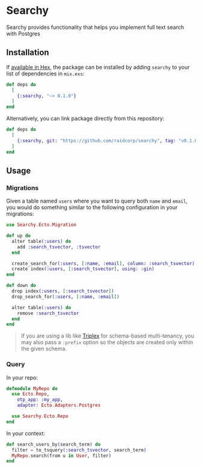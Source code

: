 # Searchy

Searchy provides functionality that helps you implement full text search with Postgres

## Installation

If [available in Hex](https://hex.pm/docs/publish), the package can be installed
by adding `searchy` to your list of dependencies in `mix.exs`:

```elixir
def deps do
  [
    {:searchy, "~> 0.1.0"}
  ]
end
```

Alternatively, you can link package directly from this repository:

```elixir
def deps do
  [
    {:searchy, git: "https://github.com/raidcorp/searchy", tag: "v0.1.0"}
  ]
end
```

## Usage

### Migrations

Given a table named `users` where you want to query both `name` and `email`, you would do something similar to the following configuration in your migrations:

```elixir
use Searchy.Ecto.Migration

def up do
  alter table(:users) do
    add :search_tsvector, :tsvector
  end

  create_search_for(:users, [:name, :email], column: :search_tsvector)
  create index(:users, [:search_tsvector], using: :gin)
end

def down do
  drop index(:users, [:search_tsvector])
  drop_search_for(:users, [:name, :email])

  alter table(:users) do
    remove :search_tsvector
  end
end
```

> If you are using a lib like [Triplex](https://github.com/ateliware/triplex) for schema-based multi-tenancy, you may also pass a `:prefix` option so the objects are created only within the given schema.

### Query

In your repo:

```elixir
defmodule MyRepo do
  use Ecto.Repo,
    otp_app: :my_app,
    adapter: Ecto.Adapters.Postgres

  use Searchy.Ecto.Repo
end
```

In your context:

```elixir
def search_users_by(search_term) do
  filter = to_tsquery(:search_tsvector, search_term)
  MyRepo.search(from u in User, filter)
end
```